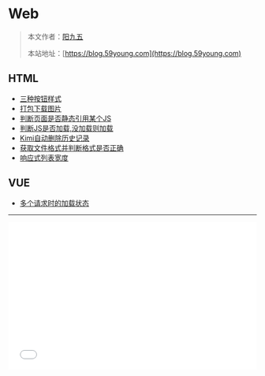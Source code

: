 # Web

> 本文作者：[阳九五](https://github.com/CN-YoungYang)
>
> 本站地址：[https://blog.59young.com](https://blog.59young.com)

## HTML
- [三种按钮样式](./HTML5/HTML5_三种按钮样式.md)
- [打包下载图片](./HTML5/HTML5_打包下载图片.md)
- [判断页面是否静态引用某个JS](./HTML5/HTML5_判断页面是否静态引用某个JS.md)
- [判断JS是否加载,没加载则加载](./HTML5/HTML5_判断JS是否加载,没加载则加载.md)
- [Kimi自动删除历史记录](./HTML5/HTML5_Kimi自动删除历史记录.md)
- [获取文件格式并判断格式是否正确](./HTML5/HTML5_获取文件格式并判断格式是否正确.md)
- [响应式列表宽度](./HTML5/HTML5_响应式列表宽度.md)

## VUE
- [多个请求时的加载状态](./VUE/VUE_多个请求时的加载状态.md)

------------


<iframe width="100%" height="300" src="//jsrun.net/HpzKp/embedded/all/light" allowfullscreen="allowfullscreen" frameborder="0"></iframe>